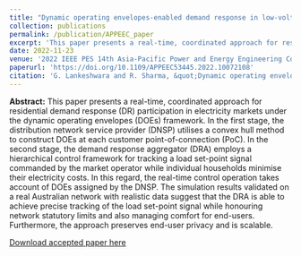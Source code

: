 ```yaml
---
title: "Dynamic operating envelopes-enabled demand response in low-voltage residential networks"
collection: publications
permalink: /publication/APPEEC_paper
excerpt: 'This paper presents a real-time, coordinated approach for residential demand response (DR) participation in electricity markets under the dynamic operating envelopes (DOEs) framework.'
date: 2022-11-23
venue: '2022 IEEE PES 14th Asia-Pacific Power and Energy Engineering Conference (APPEEC)'
paperurl: 'https://doi.org/10.1109/APPEEC53445.2022.10072108'
citation: 'G. Lankeshwara and R. Sharma, &quot;Dynamic operating envelopes-enabled demand response in low-voltage residential networks,&quot; <i>2022 IEEE PES 14th Asia-Pacific Power and Energy Engineering Conference (APPEEC)</i>, 2022, doi: 10.1109/APPEEC53445.2022.10072108.'
---
```


**Abstract:** This paper presents a real-time, coordinated approach for residential demand response (DR) participation in electricity markets under the dynamic operating envelopes (DOEs) framework. In the first stage, the distribution network service provider (DNSP) utilises a convex hull method to construct DOEs at each customer point-of-connection (PoC). In the second stage, the demand response aggregator (DRA) employs a hierarchical control framework for tracking a load set-point signal commanded by the market operator while individual households minimise their electricity costs. In this regard, the real-time control operation takes account of DOEs assigned by the DNSP. The simulation results validated on a real Australian network with realistic data suggest that the DRA is able to achieve precise tracking of the load set-point signal while honouring network statutory limits and also managing comfort for end-users. Furthermore, the approach preserves end-user privacy and is scalable.

[Download accepted paper here](https://gayanlanke.github.io/files/APPEEC_2022_accepted_paper.pdf)


